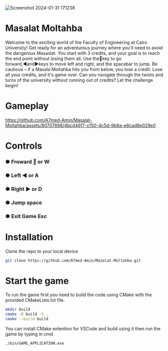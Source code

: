 ![Screenshot 2024-01-31 171238](https://github.com/A7med-Amin/Masalat-Moltahba/assets/80707696/fed98a2a-6997-4fc6-b92f-266737daa12a)

# Masalat Moltahba
<p>Welcome to the exciting world of the Faculty of Engineering at Cairo University! Get ready for an
adventurous journey where you'll need to avoid the dangerous Masaslat. You start with 3 credits, and your
goal is to reach the end point without losing them all. Use the🔼key to go forward,◀️and▶️keys to
move left and right, and the spacebar to jump. Be cautious – if a Masala Moltahba hits you from below,
you lose a credit. Lose all your credits, and it's game over. Can you navigate through the twists and turns
of the university without running out of credits? Let the challenge begin!</p>

# Gameplay

https://github.com/A7med-Amin/Masalat-Moltahba/assets/80707696/4bcd46f7-cf50-4c5d-9b8a-e6cad8e029e0

# Controls

### ● Froward 🔼 or W
### ● Left ◀️ or A
### ● Right ▶️ or D
### ● Jump space
### ● Exit Game Esc

# Installation

<p>Clone the repo to your local device</p>

```bash
git clone https://github.com/A7med-Amin/Masalat-Moltahba.git
``````

# Start the game

<p>To run the game first you need to build the code using CMake with the provided <bold>CMakeLists.txt</bold> file. </p>

```bash
mkdir build
cmake -B build -S .
cmake --build build
``````

You can install CMake extention for VSCode and build using it then run the game by typing in cmd
```bash
./bin/GAME_APPLICATION.exe
``````

